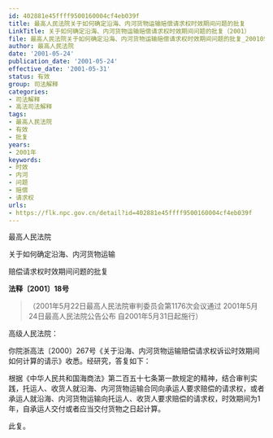 ```yaml
---
id: 402881e45ffff9500160004cf4eb039f
title: 最高人民法院关于如何确定沿海、内河货物运输赔偿请求权时效期间问题的批复
LinkTitle: 关于如何确定沿海、内河货物运输赔偿请求权时效期间问题的批复（2001）
file: 最高人民法院关于如何确定沿海、内河货物运输赔偿请求权时效期间问题的批复_20010524_402881e45ffff9500160004cf4eb039f.docx
author: 最高人民法院
date: '2001-05-24'
publication_date: '2001-05-24'
effective_date: '2001-05-31'
status: 有效
group: 司法解释
categories:
- 司法解释
- 高法司法解释
tags:
- 最高人民法院
- 有效
- 批复
years:
- 2001年
keywords:
- 时效
- 内河
- 问题
- 赔偿
- 请求权
urls:
- https://flk.npc.gov.cn/detail?id=402881e45ffff9500160004cf4eb039f
---
```


最高人民法院

关于如何确定沿海、内河货物运输

赔偿请求权时效期间问题的批复

**法释〔2001〕18号**

> （2001年5月22日最高人民法院审判委员会第1176次会议通过 2001年5月24日最高人民法院公告公布 自2001年5月31日起施行）

高级人民法院：

你院浙高法〔2000〕267号《关于沿海、内河货物运输赔偿请求权诉讼时效期间如何计算的请示》收悉。经研究，答复如下：

根据《中华人民共和国海商法》第二百五十七条第一款规定的精神，结合审判实践，托运人、收货人就沿海、内河货物运输合同向承运人要求赔偿的请求权，或者承运人就沿海、内河货物运输向托运人、收货人要求赔偿的请求权，时效期间为1年，自承运人交付或者应当交付货物之日起计算。

此复。
